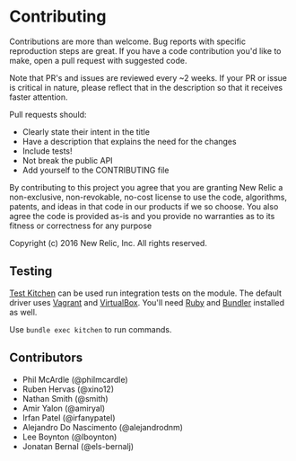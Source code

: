 # Contributing

Contributions are more than welcome. Bug reports with specific reproduction
steps are great. If you have a code contribution you'd like to make, open a pull
request with suggested code.

Note that PR's and issues are reviewed every ~2 weeks. If your PR or issue is
critical in nature, please reflect that in the description so that it receives
faster attention.

Pull requests should:

* Clearly state their intent in the title
* Have a description that explains the need for the changes
* Include tests!
* Not break the public API
* Add yourself to the CONTRIBUTING file

By contributing to this project you agree that you are granting New Relic a
non-exclusive, non-revokable, no-cost license to use the code, algorithms,
patents, and ideas in that code in our products if we so choose. You also agree
the code is provided as-is and you provide no warranties as to its fitness or
correctness for any purpose

Copyright (c) 2016 New Relic, Inc. All rights reserved.

## Testing

[Test Kitchen](http://kitchen.ci/) can be used run integration tests on the
module. The default driver uses [Vagrant](https://www.vagrantup.com/) and
[VirtualBox](https://www.virtualbox.org/). You'll need
[Ruby](https://www.ruby-lang.org/en/) and [Bundler](http://bundler.io/)
installed as well.

Use `bundle exec kitchen` to run commands.

## Contributors

* Phil McArdle (@philmcardle)
* Ruben Hervas (@xino12)
* Nathan Smith (@smith)
* Amir Yalon (@amiryal)
* Irfan Patel (@irfanypatel)
* Alejandro Do Nascimento (@alejandrodnm)
* Lee Boynton (@lboynton)
* Jonatan Bernal (@els-bernalj)

